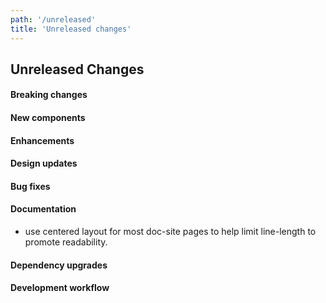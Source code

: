 ```yaml
---
path: '/unreleased'
title: 'Unreleased changes'
---
```


## Unreleased Changes

#### Breaking changes

#### New components

#### Enhancements

#### Design updates

#### Bug fixes

#### Documentation

- use centered layout for most doc-site pages to help limit line-length to promote readability.

#### Dependency upgrades

#### Development workflow
